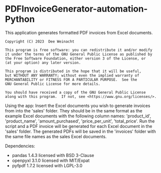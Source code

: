 # PDFInvoiceGenerator-automation-Python

This application generates formatted PDF invoices from Excel documents.

    Copyright (C) 2023  Dee Weinacht

    This program is free software: you can redistribute it and/or modify
    it under the terms of the GNU General Public License as published by
    the Free Software Foundation, either version 3 of the License, or
    (at your option) any later version.

    This program is distributed in the hope that it will be useful,
    but WITHOUT ANY WARRANTY; without even the implied warranty of
    MERCHANTABILITY or FITNESS FOR A PARTICULAR PURPOSE.  See the
    GNU General Public License for more details.

    You should have received a copy of the GNU General Public License
    along with this program.  If not, see <https://www.gnu.org/licenses/>.


Using the app:
Insert the Excel documents you wish to generate invoices from into the 
'sales' folder. They should be in the same format as the example Excel documents
with the following column names: 'product_id', 'product_name', 'amount_purchased',
'price_per_unit', 'total_price'.
Run the script and a PDF invoice will be generated for each Excel document
in the 'sales' folder. The generated PDFs will be saved in the 'invoices'
folder with the same file names as the sales Excel documents.
    

Dependencies:  
- pandas 1.4.3 licensed with BSD 3-Clause
- openpyxl 3.1.0 licensed with MIT/Expat
- pyfpdf 1.7.2 licensed with LGPL-3.0
